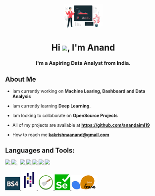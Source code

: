 <h1 align="center"><a href="#"><img width="25%" height="auto" src="https://github.com/anandaiml19/anandaiml19/blob/main/images%201/main.png" height="175px"/></a>

<h1 align="center">Hi <img src="https://raw.githubusercontent.com/MartinHeinz/MartinHeinz/master/wave.gif" width="30px">, I'm Anand</h1>
<h3 align="center">I'm a Aspiring Data Analyst from India.</h3>


##  About Me

-  Iam currently working on **Machine Learing, Dashboard and Data Analysis**

-  Iam currently learning **Deep Learning.**

-  Iam looking to collaborate on **OpenSource Projects**

-  All of my projects are available at **https://github.com/anandaiml19**
-  How to reach me **kakrishnaanand@gmail.com**



## Languages and Tools:
  
<a href="https://git-scm.com/" target="_blank"> <img src="https://img.icons8.com/color/48/000000/git.png"/> </a> 
<a style="padding-right:8px;" href="https://www.mysql.com/" target="_blank"> <img src="https://img.icons8.com/fluent/50/000000/mysql-logo.png"/> </a>
<a href="https://www.python.org" target="_blank"> <img src="https://img.icons8.com/color/48/000000/python.png"/> </a>
<a href="https://www.w3.org/html/" target="_blank"> <img src="https://img.icons8.com/color/48/000000/html-5.png"/> </a>
<a href="https://www.microsoft.com/" target="_blank"> <img src="https://img.icons8.com/color/1x/microsoft-excel-2019.png"/> </a>
<a href="https://app.powerbi.com/" target="_blank"> <img src="https://img.icons8.com/color/1x/power-bi.png"/> </a>
<a href="https://www.tableau.com/" target="_blank"> <img src="https://img.icons8.com/color/1x/tableau-software.png"/> </a> 

  
<a href="https://beautiful-soup-4.readthedocs.io/en/latest/" target="_blank"> <img src="https://github.com/anandaiml19/anandaiml19/blob/main/images%201/bss22.png"/> </a> <a href="https://pandas.pydata.org/" target="_blank"> <img src="https://github.com/anandaiml19/anandaiml19/blob/main/images%201/pandas2.png"/> </a>
<a href="https://docs.scrapy.org/" target="_blank"> <img src="https://github.com/anandaiml19/anandaiml19/blob/main/images%201/scar.png"/> </a>
<a href="https://selenium-python.readthedocs.io/" target="_blank"> <img src="https://github.com/anandaiml19/anandaiml19/blob/main/images%201/se2.png/"/> </a>
<a href="https://scikit-learn.org/" target="_blank"> <img src="https://github.com/anandaiml19/anandaiml19/blob/main/images%201/schkl.png"/> </a>
  
